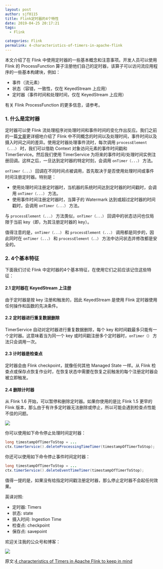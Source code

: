 ```yaml
---
layout: post
author: sjf0115
title: Flink定时器的4个特性
date: 2019-04-25 20:17:21
tags:
  - Flink

categories: Flink
permalink: 4-characteristics-of-timers-in-apache-flink
---
```


本文介绍了在 Flink 中使用定时器的一些基本概念和注意事项。开发人员可以使用 Flink 的 ProcessFunction 算子注册他们自己的定时器，该算子可以访问流应用程序的一些基本构建块，例如：
- 事件（流元素）
- 状态（容错，一致性，仅在 KeyedStream 上应用）
- 定时器（事件时间和处理时间，仅在 KeyedStream 上应用）

有关 Flink ProcessFunction 的更多信息，请参考。

### 1. 什么是定时器

定时器可以使 Flink 流处理程序对处理时间和事件时间的变化作出反应。我们之前的一篇[文章](http://smartsi.club/flink-stream-event-time-and-processing-time.html)更详细地介绍了 Flink 中不同概念的时间以及处理时间，事件时间以及摄入时间之间的差异。使用定时器处理事件流时，每次调用 `processElement（...）` 时，我们可以借助 Context 对象访问元素的事件时间戳和 TimerService。然后我们使用 TimerService 为将来的事件时间/处理时间实例注册回调。这样之后，一旦达到定时器的特定时刻，会调用 `onTimer（...）` 方法。

`onTimer（...）` 回调在不同时间点被调用，首先取决于是否使用处理时间或事件时间注册定时器。特别是：
- 使用处理时间注册定时器时，当机器的系统时间达到定时器的时间戳时，会调用 `onTimer（...）` 方法。
- 使用事件时间注册定时器时，当算子的 Watermark 达到或超过定时器的时间戳时，会调用 `onTimer（...）` 方法。

与 `processElement（...）` 方法类似，`onTimer（...）` 回调中的状态访问也仅局限于当前 key（即，为其注册定时器的 key）。

值得注意的是，`onTimer（...）` 和 `processElement（...）` 调用都是同步的，因此同时在 `onTimer（...）` 和 `processElement（..）` 方法中访问状态并修改都是安全的。

### 2. 4个基本特征

下面我们讨论 Flink 中定时器的4个基本特征，在使用它们之前应该记住这些特征：

#### 2.1 定时器在 KeyedStream 上注册

由于定时器是按 key 注册和触发的，因此 KeyedStream 是使用 Flink 定时器使用任何操作和函数的先决条件。

#### 2.2 定时器进行重复数据删除

TimerService 自动对定时器进行重复数据删除，每个 key 和时间戳最多只能有一个定时器。这意味着当为同一个 key 或时间戳注册多个定时器时，`onTimer（）` 方法只会调用一次。

#### 2.3 计时器是检查点

定时器会由 Flink checkpoint，就像任何其他 Managed State 一样。从 Flink 检查点或保存点恢复作业时，在恢复状态中需要在恢复之前触发的每个注册定时器会被立即触发。

#### 2.4 删除计时器

从 Flink 1.6 开始，可以暂停和删除定时器。如果你使用的是比 Flink 1.5 更早的 Flink 版本，那么由于有许多定时器无法删除或停止，所以可能会遇到检查点性能不佳的问题。

![](https://github.com/sjf0115/PubLearnNotes/blob/master/image/Flink/4-characteristics-of-timers-in-apache-flink-1.png?raw=true)

你可以使用如下命令停止处理时间定时器：
```java
long timestampOfTimerToStop = ... 
ctx.timerService().deleteProcessingTimeTimer(timestampOfTimerToStop);
```
你还可以使用如下命令停止事件时间定时器：
```java
long timestampOfTimerToStop = ...
ctx.timerService().deleteEventTimeTimer(timestampOfTimerToStop);
```
值得一提的是，如果没有给指定时间戳注册定时器，那么停止定时器不会起任何效果。

英译对照:
- 定时器: Timers
- 状态: state
- 摄入时间: Ingestion Time
- 检查点: checkpoint
- 保存点: savepoint

欢迎关注我的公众号和博客：

![](https://github.com/sjf0115/PubLearnNotes/blob/master/image/Other/smartsi.jpg?raw=true)

原文:[4 characteristics of Timers in Apache Flink to keep in mind](https://www.ververica.com/blog/4-characteristics-of-timers-in-apache-flink)
